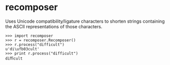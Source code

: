 recomposer
==========
Uses Unicode compatibility/ligature characters to shorten strings containing the ASCII representations of those characters.

	>>> import recomposer
	>>> r = recomposer.Recomposer()
	>>> r.process("difficult")
	u'di\ufb03cult'
	>>> print r.process("difficult")
	diﬃcult
